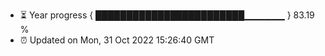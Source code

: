 - ⏳ Year progress { ████████████████████████▁▁▁▁▁▁ } 83.19 %
- ⏰ Updated on Mon, 31 Oct 2022 15:26:40 GMT

